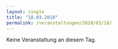 ```yaml
---
layout: single
title: "18.03.2018"
permalink: /veranstaltungen/2018/03/18/
---
```


Keine Veranstaltung an diesem Tag.
